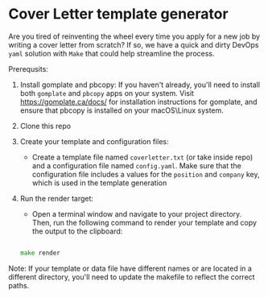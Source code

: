 # Cover Letter template generator

Are you tired of reinventing the wheel every time you apply for a new job by writing a cover letter from scratch? If so, we have a quick and dirty DevOps `yaml` solution with `Make` that could help streamline the process.

Prerequsits:

1. Install gomplate and pbcopy:
    If you haven't already, you'll need to install both `gomplate` and `pbcopy` apps on your system. Visit https://gomplate.ca/docs/ for installation instructions for gomplate, and ensure that pbcopy is installed on your macOS\Linux system.
1. Clone this repo
1. Create your template and configuration files:
    * Create a template file named `coverletter.txt` (or take inside repo) and a configuration file named `config.yaml`. Make sure that the configuration file includes a values for the `position` and `company` key, which is used in the template generation  
1. Run the render target:
    * Open a terminal window and navigate to your project directory. Then, run the following command to render your template and copy the output to the clipboard:

    ```go
    
    make render
    ```

Note: If your template or data file have different names or are located in a different directory, you'll need to update the makefile to reflect the correct paths.
